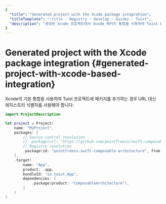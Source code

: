 ```yaml
---
{
  "title": "Generated project with the Xcode package integration",
  "titleTemplate": ":title · Registry · Develop · Guides · Tuist",
  "description": "생성된 Xcode 프로젝트에서 Xcode 패키지 통합을 사용하여 Tuist Registry를 사용하는 방법을 배워봅니다."
}
---
```

# Generated project with the Xcode package integration {#generated-project-with-xcode-based-integration}

<LocalizedLink href="/guides/features/projects/dependencies#xcodes-default-integration">Xcode의 기본 통합</LocalizedLink>을 사용하여 Tuist 프로젝트에 패키지를 추가하는 경우 URL 대신 레지스트리 식별자를 사용해야 합니다:

```swift
import ProjectDescription

let project = Project(
    name: "MyProject",
    packages: [
        // Source control resolution
        // .package(url: "https://github.com/pointfreeco/swift-composable-architecture", from: "0.1.0")
        // Registry resolution
        .package(id: "pointfreeco.swift-composable-architecture", from: "0.1.0")
    ],
    .target(
        name: "App",
        product: .app,
        bundleId: "io.tuist.App",
        dependencies: [
            .package(product: "ComposableArchitecture"),
        ]
    )
)
```
